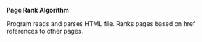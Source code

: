 **Page Rank Algorithm**

Program reads and parses HTML file.
Ranks pages based on href references to other pages.